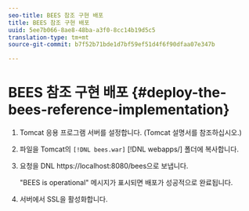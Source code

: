 ```yaml
---
seo-title: BEES 참조 구현 배포
title: BEES 참조 구현 배포
uuid: 5ee7b066-8ae8-48ba-a3f0-8cc14b19d5c5
translation-type: tm+mt
source-git-commit: b7f52b71bde1d7bf59ef51d4f6f90dfaa07e347b

---
```



# BEES 참조 구현 배포 {#deploy-the-bees-reference-implementation}

1. Tomcat 응용 프로그램 서버를 설정합니다. (Tomcat 설명서를 참조하십시오.)
1. 파일을 Tomcat의 `[!DNL bees.war]` [!DNL webapps/] 폴더에 복사합니다.
1. 요청을 DNL https://localhost:8080/bees으로 보냅니다.

   &quot;BEES is operational&quot; 메시지가 표시되면 배포가 성공적으로 완료됩니다.
1. 서버에서 SSL을 활성화합니다.
